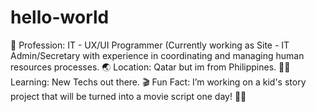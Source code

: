 # hello-world
💼 Profession: IT - UX/UI Programmer (Currently working as Site - IT Admin/Secretary with experience in coordinating and managing human resources processes.
🌏 Location: Qatar but im from Philippines.
👨‍💻 Learning: New Techs out there.
🎬 Fun Fact: I’m working on a kid's story project that will be turned into a movie script one day! 📖🎥
